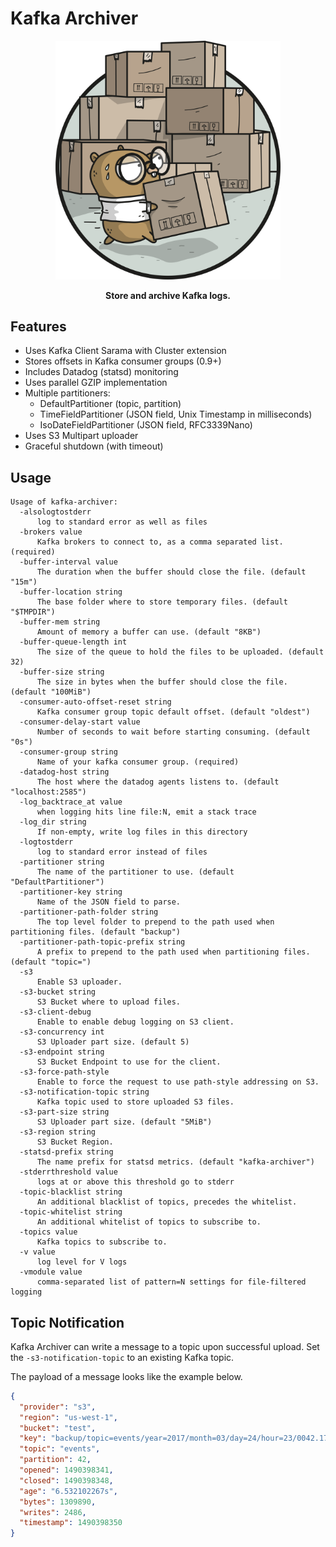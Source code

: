 # Kafka Archiver
<p align="center"><img src="https://github.com/ashleymcnamara/gophers/blob/master/MovingGopher.png" width="360"></p>
<p align="center"><b>Store and archive Kafka logs.</b></p>

## Features
- Uses Kafka Client Sarama with Cluster extension
- Stores offsets in Kafka consumer groups (0.9+)
- Includes Datadog (statsd) monitoring
- Uses parallel GZIP implementation
- Multiple partitioners:
  - DefaultPartitioner (topic, partition) 
  - TimeFieldPartitioner (JSON field, Unix Timestamp in milliseconds)
  - IsoDateFieldPartitioner (JSON field, RFC3339Nano)
- Uses S3 Multipart uploader
- Graceful shutdown (with timeout)

## Usage
```
Usage of kafka-archiver:
  -alsologtostderr
      log to standard error as well as files
  -brokers value
      Kafka brokers to connect to, as a comma separated list. (required)
  -buffer-interval value
      The duration when the buffer should close the file. (default "15m")
  -buffer-location string
      The base folder where to store temporary files. (default "$TMPDIR")
  -buffer-mem string
      Amount of memory a buffer can use. (default "8KB")
  -buffer-queue-length int
      The size of the queue to hold the files to be uploaded. (default 32)
  -buffer-size string
      The size in bytes when the buffer should close the file. (default "100MiB")
  -consumer-auto-offset-reset string
      Kafka consumer group topic default offset. (default "oldest")
  -consumer-delay-start value
      Number of seconds to wait before starting consuming. (default "0s")
  -consumer-group string
      Name of your kafka consumer group. (required)
  -datadog-host string
      The host where the datadog agents listens to. (default "localhost:2585")
  -log_backtrace_at value
      when logging hits line file:N, emit a stack trace
  -log_dir string
      If non-empty, write log files in this directory
  -logtostderr
      log to standard error instead of files
  -partitioner string
      The name of the partitioner to use. (default "DefaultPartitioner")
  -partitioner-key string
      Name of the JSON field to parse.
  -partitioner-path-folder string
      The top level folder to prepend to the path used when partitioning files. (default "backup")
  -partitioner-path-topic-prefix string
      A prefix to prepend to the path used when partitioning files. (default "topic=")
  -s3
      Enable S3 uploader.
  -s3-bucket string
      S3 Bucket where to upload files.
  -s3-client-debug
      Enable to enable debug logging on S3 client.
  -s3-concurrency int
      S3 Uploader part size. (default 5)
  -s3-endpoint string
      S3 Bucket Endpoint to use for the client.
  -s3-force-path-style
      Enable to force the request to use path-style addressing on S3.
  -s3-notification-topic string
      Kafka topic used to store uploaded S3 files.
  -s3-part-size string
      S3 Uploader part size. (default "5MiB")
  -s3-region string
      S3 Bucket Region.
  -statsd-prefix string
      The name prefix for statsd metrics. (default "kafka-archiver")
  -stderrthreshold value
      logs at or above this threshold go to stderr
  -topic-blacklist string
      An additional blacklist of topics, precedes the whitelist.
  -topic-whitelist string
      An additional whitelist of topics to subscribe to.
  -topics value
      Kafka topics to subscribe to.
  -v value
      log level for V logs
  -vmodule value
      comma-separated list of pattern=N settings for file-filtered logging
```


## Topic Notification

Kafka Archiver can write a message to a topic upon successful upload. Set the `-s3-notification-topic` to an existing Kafka topic.

The payload of a message looks like the example below.

```json
{
  "provider": "s3",
  "region": "us-west-1",
  "bucket": "test",
  "key": "backup/topic=events/year=2017/month=03/day=24/hour=23/0042.176939634.22dd3d64-2761-4be6-be91-0e70f252dec8.gz",
  "topic": "events",
  "partition": 42,
  "opened": 1490398341,
  "closed": 1490398348,
  "age": "6.532102267s",
  "bytes": 1309890,
  "writes": 2486,
  "timestamp": 1490398350
}
```
